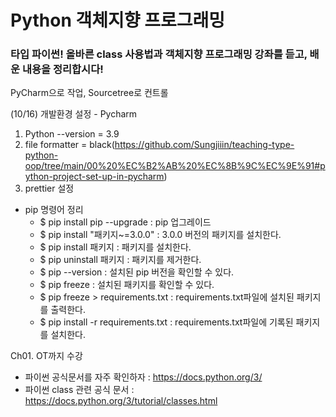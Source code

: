 # Python 객체지향 프로그래밍

### 타입 파이썬! 올바른 class 사용법과 객체지향 프로그래밍 강좌를 듣고, 배운 내용을 정리합시다!

PyCharm으로 작업, Sourcetree로 컨트롤

(10/16) 개발환경 설정 - Pycharm

1. Python --version = 3.9
2. file formatter = black(https://github.com/Sungjiiin/teaching-type-python-oop/tree/main/00%20%EC%B2%AB%20%EC%8B%9C%EC%9E%91#python-project-set-up-in-pycharm)
3. prettier 설정

- pip 명령어 정리 
  - $ pip install pip --upgrade : pip 업그레이드
  - $ pip install "패키지~=3.0.0" : 3.0.0 버전의 패키지를 설치한다.
  - $ pip install 패키지 : 패키지를 설치한다.
  - $ pip uninstall 패키지 : 패키지를 제거한다.
  - $ pip --version : 설치된 pip 버전을 확인할 수 있다.
  - $ pip freeze : 설치된 패키지를 확인할 수 있다.
  - $ pip freeze > requirements.txt : requirements.txt파일에 설치된 패키지를 출력한다.
  - $ pip install -r requirements.txt : requirements.txt파일에 기록된 패키지를 설치한다.

Ch01. OT까지 수강
- 파이썬 공식문서를 자주 확인하자 : https://docs.python.org/3/
 - 파이썬 class 관련 공식 문서 : https://docs.python.org/3/tutorial/classes.html